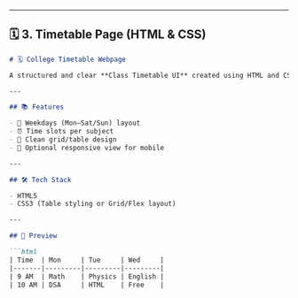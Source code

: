 
---

## 🗓️ 3. **Timetable Page (HTML & CSS)**

```markdown
# 🗓️ College Timetable Webpage

A structured and clear **Class Timetable UI** created using HTML and CSS. Great for students or institutions to display weekly schedules.

---

## 📚 Features

- 📅 Weekdays (Mon–Sat/Sun) layout
- ⏰ Time slots per subject
- 🧠 Clean grid/table design
- 📱 Optional responsive view for mobile

---

## 🛠️ Tech Stack

- HTML5  
- CSS3 (Table styling or Grid/Flex layout)

---

## 📸 Preview

```html
| Time  | Mon     | Tue     | Wed     |
|-------|---------|---------|---------|
| 9 AM  | Math    | Physics | English |
| 10 AM | DSA     | HTML    | Free    |
